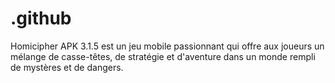 # .github
Homicipher APK 3.1.5 est un jeu mobile passionnant qui offre aux joueurs un mélange de casse-têtes, de stratégie et d'aventure dans un monde rempli de mystères et de dangers.
